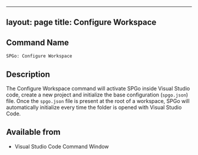 
---
layout: page
title: Configure Workspace
---

## Command Name
`SPGo: Configure Workspace`

## Description
The Configure Workspace command will activate SPGo inside Visual Studio code, create a new project and initialize the base configuration (`spgo.json`) file. Once the `spgo.json` file is present at the root of a workspace, SPGo will automatically initialize every time the folder is opened with Visual Studio Code.

## Available from
* Visual Studio Code Command Window
